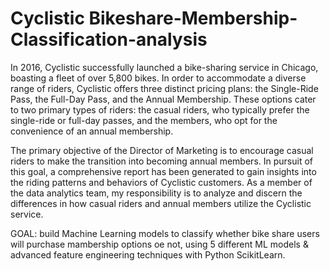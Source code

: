 # Cyclistic Bikeshare-Membership-Classification-analysis

In 2016, Cyclistic successfully launched a bike-sharing service in Chicago, boasting a fleet of over 5,800 bikes. In order to accommodate a diverse range of riders, Cyclistic offers three distinct pricing plans: the Single-Ride Pass, the Full-Day Pass, and the Annual Membership. These options cater to two primary types of riders: the casual riders, who typically prefer the single-ride or full-day passes, and the members, who opt for the convenience of an annual membership.

The primary objective of the Director of Marketing is to encourage casual riders to make the transition into becoming annual members. In pursuit of this goal, a comprehensive report has been generated to gain insights into the riding patterns and behaviors of Cyclistic customers. As a member of the data analytics team, my responsibility is to analyze and discern the differences in how casual riders and annual members utilize the Cyclistic service.

GOAL: build Machine Learning models to classify whether bike share users will purchase mambership options oe not, using 5 different ML models & advanced feature engineering techniques with Python ScikitLearn.
